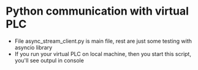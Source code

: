 # Python communication with virtual PLC

- File async_stream_client.py is main file, rest are just some testing with asyncio library
- If you run your virtual PLC on local machine, then you start this script, you'll see outpul in console